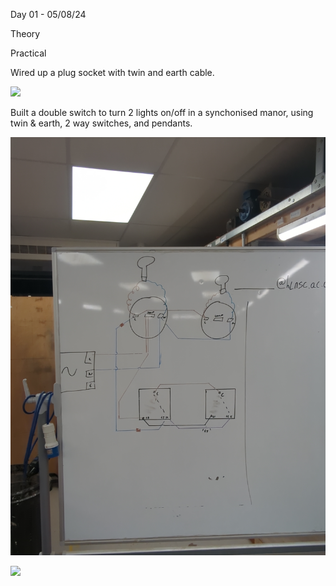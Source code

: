 Day 01 - 05/08/24

Theory

Practical

Wired up a plug socket with twin and earth cable.

![](assets/20240905_171647_IMG_20240905_114834_964.jpg)

Built a double switch to turn 2 lights on/off in a synchonised manor, using twin & earth, 2 way switches, and pendants.

![](assets/20240905_171823_IMG_20240905_133334_854.jpg)

![](assets/20240905_171853_IMG_20240905_133317_445.jpg)
